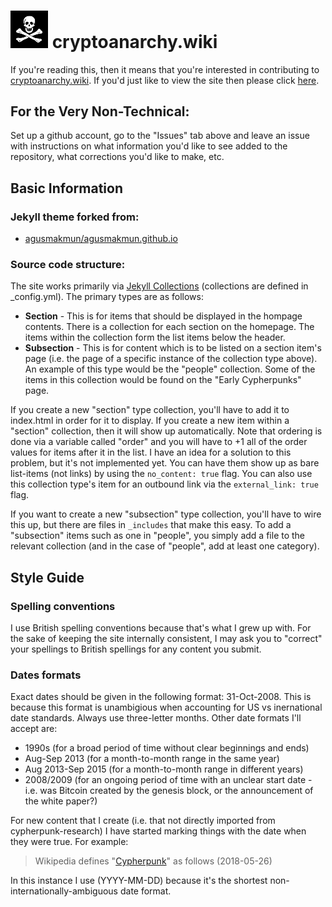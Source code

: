 
# <img src="/static/img/jolly-roger-unshifted.jpg" width="60"> cryptoanarchy.wiki

If you're reading this, then it means that you're interested in contributing to [cryptoanarchy.wiki](https://cryptoanarchy.wiki). If you'd just like to view the site then please click [here](https://cryptoanarchy.wiki).

## For the Very Non-Technical:
Set up a github account, go to the "Issues" tab above and leave an issue with instructions on what information you'd like to see added to the repository, what corrections you'd like to make, etc.

## Basic Information

### Jekyll theme forked from:
* [agusmakmun/agusmakmun.github.io](https://github.com/agusmakmun/agusmakmun.github.io)

### Source code structure:
The site works primarily via [Jekyll Collections](https://jekyllrb.com/docs/collections/) (collections are defined in _config.yml). The primary types are as follows:

+ **Section** - This is for items that should be displayed in the hompage contents. There is a collection for each section on the homepage. The items within the collection form the list items below the header.
+ **Subsection** - This is for content which is to be listed on a section item's page (i.e. the page of a specific instance of the collection type above). An example of this type would be the "people" collection. Some of the items in this collection would be found on the "Early Cypherpunks" page.

If you create a new "section" type collection, you'll have to add it to index.html in order for it to display. If you create a new item within a "section" collection, then it will show up automatically. Note that ordering is done via a variable called "order" and you will have to +1 all of the order values for items after it in the list. I have an idea for a solution to this problem, but it's not implemented yet. You can have them show up as bare list-items (not links) by using the `no_content: true` flag. You can also use this collection type's item for an outbound link via the `external_link: true` flag.

If you want to create a new "subsection" type collection, you'll have to wire this up, but there are files in `_includes` that make this easy. To add a "subsection" items such as one in "people", you simply add a file to the relevant collection (and in the case of "people", add at least one category).

## Style Guide

### Spelling conventions
I use British spelling conventions because that's what I grew up with. For the sake of keeping the site internally consistent, I may ask you to "correct" your spellings to British spellings for any content you submit.

### Dates formats
Exact dates should be given in the following format: 31-Oct-2008. This is because this format is unambigious when accounting for US vs inernational date standards. Always use three-letter months. Other date formats I'll accept are:

+ 1990s (for a broad period of time without clear beginnings and ends)
+ Aug-Sep 2013 (for a month-to-month range in the same year)
+ Aug 2013-Sep 2015 (for a month-to-month range in different years)
+ 2008/2009 (for an ongoing period of time with an unclear start date - i.e. was Bitcoin created by the genesis block, or the announcement of the white paper?)

For new content that I create (i.e. that not directly imported from cypherpunk-research) I have started marking things with the date when they were true. For example:

> Wikipedia defines "[Cypherpunk](https://en.wikipedia.org/wiki/Cypherpunk)" as follows (2018-05-26)

In this instance I use (YYYY-MM-DD) because it's the shortest non-internationally-ambiguous date format.
